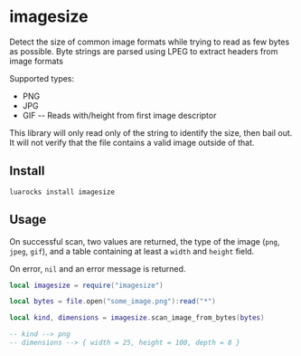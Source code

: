 
# imagesize

Detect the size of common image formats while trying to read as few bytes as
possible. Byte strings are parsed using LPEG to extract headers from image
formats

Supported types:

* PNG
* JPG
* GIF -- Reads with/height from first image descriptor

This library will only read only of the string to identify the size, then bail
out. It will not verify that the file contains a valid image outside of that.

## Install

`luarocks install imagesize`

## Usage

On successful scan, two values are returned, the type of the image (`png`,
`jpeg`, `gif`), and a table containing at least a `width` and `height` field.

On error, `nil` and an error message is returned.

```lua
local imagesize = require("imagesize")

local bytes = file.open("some_image.png"):read("*")

local kind, dimensions = imagesize.scan_image_from_bytes(bytes)

-- kind --> png
-- dimensions --> { width = 25, height = 100, depth = 8 }
```


